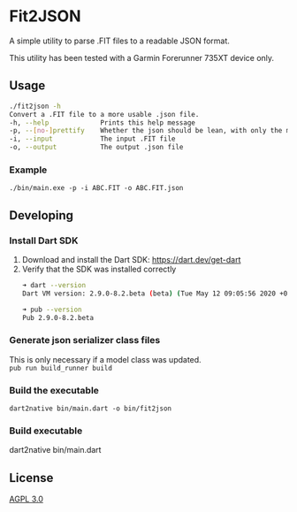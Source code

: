 # Fit2JSON
A simple utility to parse .FIT files to a readable JSON format.

This utility has been tested with a Garmin Forerunner 735XT device only.

## Usage
```sh
./fit2json -h
Convert a .FIT file to a more usable .json file.
-h, --help             Prints this help message
-p, --[no-]prettify    Whether the json should be lean, with only the most important data. Default: false
-i, --input            The input .FIT file
-o, --output           The output .json file
```

### Example
`./bin/main.exe -p -i ABC.FIT -o ABC.FIT.json`

## Developing
### Install Dart SDK
1. Download and install the Dart SDK: https://dart.dev/get-dart
2. Verify that the SDK was installed correctly
    ```sh
    ➜ dart --version
    Dart VM version: 2.9.0-8.2.beta (beta) (Tue May 12 09:05:56 2020 +0200) on "linux_x64"

    ➜ pub --version
    Pub 2.9.0-8.2.beta
    ```

### Generate json serializer class files
This is only necessary if a model class was updated.\
`pub run build_runner build`

### Build the executable
`dart2native bin/main.dart -o bin/fit2json`

### Build executable
dart2native bin/main.dart

## License
[AGPL 3.0](https://www.gnu.org/licenses/agpl-3.0.en.html)